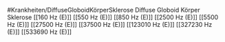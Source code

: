 #Krankheiten/DiffuseGloboidKörperSklerose
Diffuse Globoid Körper Sklerose
[[160 Hz (E)]]
[[550 Hz (E)]]
[[850 Hz (E)]]
[[2500 Hz (E)]]
[[5500 Hz (E)]]
[[27500 Hz (E)]]
[[37500 Hz (E)]]
[[123010 Hz (E)]]
[[327230 Hz (E)]]
[[533690 Hz (E)]]